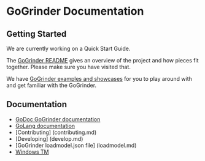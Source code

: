 GoGrinder Documentation
=================================

## Getting Started

We are currently working on a Quick Start Guide. 

The [GoGrinder README](/README.md) gives an overview of the project and how pieces fit together. Please make sure you have visited that.

We have [GoGrinder examples and showcases](../examples/) for you to play around with and get familiar with the GoGrinder.

## Documentation

* [GoDoc GoGrinder documentation](https://godoc.org/github.com/finklabs/GoGrinder)
* [GoLang documentation](https://golang.org/pkg/net/http/)
* [Contributing] (contributing.md)
* [Developing] (develop.md)
* [GoGrinder loadmodel.json file] (loadmodel.md)
* [Windows TM](windows_tm.md)




